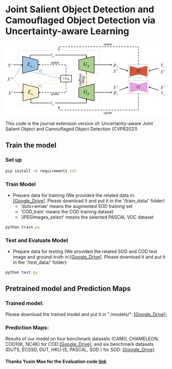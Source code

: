 # Joint Salient Object Detection and Camouflaged Object Detection via Uncertainty-aware Learning

![](https://github.com/baneitixiaomai/joint_sod_cod/blob/master/overview.png) 

This code is the journal extension version of: Uncertainty-aware Joint Salient Object and Camouflaged Object Detection  (CVPR2021)
## Train the model
### Set up
```ruby
pip install -r requirements.txt  
```
### Train Model
- Prepare data for training (We provided the related data in:[[Google_Drive]](https://drive.google.com/drive/folders/1J_B7mNEwB0ryzngd8JyZdllfFNgkiFdh?usp=sharing). Please download it and put it in the '/train_data/' folder)   
  - 'duts+wmae' means the augmented SOD training set  
  - 'COD_train'  means the COD training dataset  
  - 'JPEGImages_select' means the selected PASCAL VOC dataset  
```ruby
python train.py  
```
###  Test and Evaluate Model
- Prepare data for testing (We provided the related SOD and COD test image and ground-truth in:[[Google_Drive]](https://drive.google.com/drive/folders/1-yRpkCm2d7qKjW01tGCfmbHL5zqMeBI1). Please download it and put it in the '/test_data/' folder)  

```ruby
python test.py   
```
## Pretrained model and Prediction Maps
### Trained model:
Please download the trained model and put it in "./models/": [[Google_Drive]](https://drive.google.com/drive/folders/1-2rk7k1GeeeWQvQOmJeecm9E6k0rz2fH?usp=sharing);

### Prediction Maps:
Results of our model on four benchmark datasets (CAMO, CHAMELEON, COD10K, NC4K) for COD:[[Google_Drive]](https://drive.google.com/file/d/1hPSPEZHBCYYti3Sw_YVau1teE1lePmH8/view?usp=sharing); and six benchmark datasets (DUTS, ECSSD, DUT, HKU-IS, PASCAL, SOD ) for SOD: [[Google_Drive]](https://drive.google.com/file/d/1kMBp0ZUyxJUCtZzhoVhXp3B_fA9WvL-x/view?usp=sharing)
 
#### Thanks Yuxin Mao for the Evaluation code [link](https://github.com/fupiao1998/SOD-Eval)

